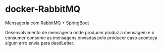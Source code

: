 # docker-RabbitMQ

Mensageria com RabbitMQ + SpringBoot  

Desenvolvimento de mensageria onde producer produz a mensagem e o consumer consome as mensagens enviadas pelo producer caso aconteça algum erro envia para deadLetter.

